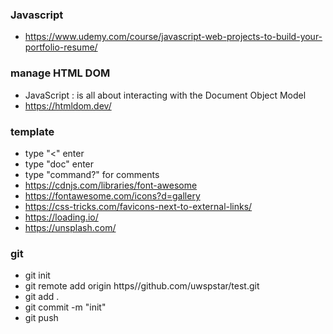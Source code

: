 ### Javascript
- https://www.udemy.com/course/javascript-web-projects-to-build-your-portfolio-resume/

### manage HTML DOM
- JavaScript : is all about interacting with the Document Object Model
- https://htmldom.dev/


### template
- type "<" enter
- type "doc" enter
- type "command?" for comments
- https://cdnjs.com/libraries/font-awesome
- https://fontawesome.com/icons?d=gallery
- https://css-tricks.com/favicons-next-to-external-links/
- https://loading.io/
- https://unsplash.com/


### git
- git init
- git remote add origin https//github.com/uwspstar/test.git
- git add .
- git commit -m "init"
- git push